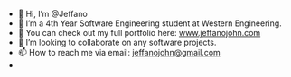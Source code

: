 - 👋 Hi, I’m @Jeffano
- 👀 I’m a 4th Year Software Engineering student at Western Engineering. 
- 🌱 You can check out my full portfolio here: www.jeffanojohn.com
- 💞️ I’m looking to collaborate on any software projects. 
- 📫 How to reach me via email: jeffanojohn@gmail.com
- 

<!---
Jeffano/Jeffano is a ✨ special ✨ repository because its `README.md` (this file) appears on your GitHub profile.
You can click the Preview link to take a look at your changes.
--->
